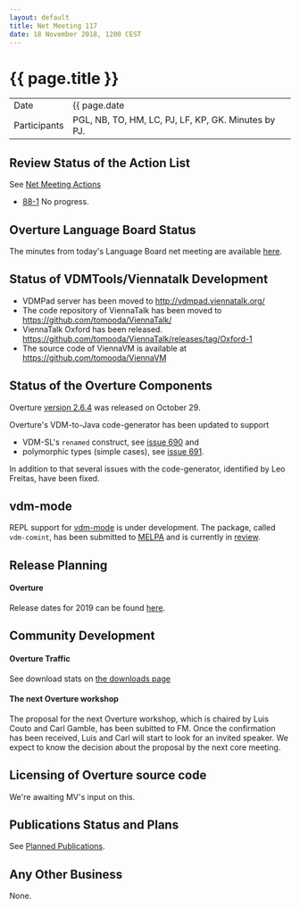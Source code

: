```yaml
---
layout: default
title: Net Meeting 117
date: 18 November 2018, 1200 CEST
---
```


<script src="https://code.jquery.com/jquery-1.11.1.min.js">
</script>
<script src="/javascripts/edit.js"></script>
<script>setEditButonNm();</script>

# {{ page.title }}

|||
|---|---|
| Date | {{ page.date | date: "%-d %B %Y, %R %Z"}} |
| Participants | PGL, NB, TO, HM, LC, PJ, LF, KP, GK.  Minutes by PJ. |


## Review Status of the Action List

See [Net Meeting Actions](https://github.com/overturetool/overturetool.github.io/issues?q=is%3Aopen+is%3Aissue+label%3A%22action+net-meeting%22)

* [88-1](https://github.com/overturetool/overturetool.github.io/issues/18) No progress.

## Overture Language Board Status

The minutes from today's Language Board net meeting are available [here](https://github.com/overturetool/language/wiki/Minutes-of-the-LB-NM,-18th-November-2018).

## Status of VDMTools/Viennatalk Development

* VDMPad server has been moved to http://vdmpad.viennatalk.org/
* The code repository of ViennaTalk has been moved to https://github.com/tomooda/ViennaTalk/
* ViennaTalk Oxford has been released. https://github.com/tomooda/ViennaTalk/releases/tag/Oxford-1
* The source code of ViennaVM is available at https://github.com/tomooda/ViennaVM

##  Status of the Overture Components

Overture [version 2.6.4](https://github.com/overturetool/overture/releases/tag/Release%2F2.6.4) was released on October 29.

Overture's VDM-to-Java code-generator has been updated to support

* VDM-SL's `renamed` construct, see [issue 690](https://github.com/overturetool/overture/issues/690) and
* polymorphic types (simple cases), see [issue 691](https://github.com/overturetool/overture/issues/691).

In addition to that several issues with the code-generator, identified by Leo Freitas, have been fixed.

## vdm-mode

REPL support for [vdm-mode](https://github.com/peterwvj/vdm-mode) is under development. The package, called `vdm-comint`, has been submitted to [MELPA](https://melpa.org/) and is currently in [review](https://github.com/melpa/melpa/pull/5807).

##  Release Planning

#### Overture

Release dates for 2019 can be found [here](https://github.com/overturetool/overture/milestones).

##  Community Development

#### Overture Traffic

See download stats on [the downloads page](http://overturetool.org/download/)

#### The next Overture workshop

The proposal for the next Overture workshop, which is chaired by Luis Couto and Carl Gamble, has been subitted to FM. Once the confirmation has been received, Luis and Carl will start to look for an invited speaker. We expect to know the decision about the proposal by the next core meeting.

##  Licensing of Overture source code

We're awaiting MV's input on this.

##  Publications Status and Plans

See [Planned Publications](http://overturetool.org/publications/PlannedPublications.html).

##  Any Other Business

None.

<div id="edit_page_div"></div>




